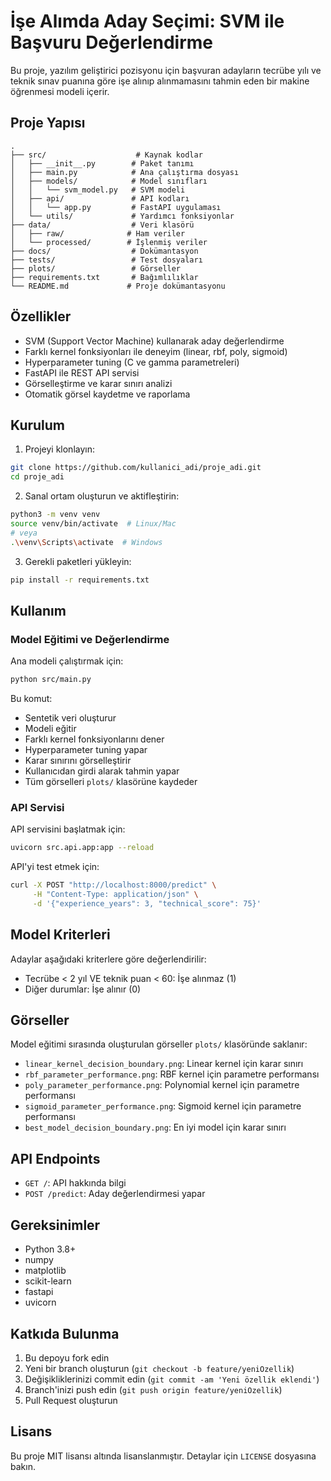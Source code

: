 # İşe Alımda Aday Seçimi: SVM ile Başvuru Değerlendirme

Bu proje, yazılım geliştirici pozisyonu için başvuran adayların tecrübe yılı ve teknik sınav puanına göre işe alınıp alınmamasını tahmin eden bir makine öğrenmesi modeli içerir.

## Proje Yapısı

```
.
├── src/                    # Kaynak kodlar
│   ├── __init__.py        # Paket tanımı
│   ├── main.py            # Ana çalıştırma dosyası
│   ├── models/            # Model sınıfları
│   │   └── svm_model.py   # SVM modeli
│   ├── api/               # API kodları
│   │   └── app.py         # FastAPI uygulaması
│   └── utils/             # Yardımcı fonksiyonlar
├── data/                  # Veri klasörü
│   ├── raw/              # Ham veriler
│   └── processed/        # İşlenmiş veriler
├── docs/                  # Dokümantasyon
├── tests/                 # Test dosyaları
├── plots/                 # Görseller
├── requirements.txt       # Bağımlılıklar
└── README.md             # Proje dokümantasyonu
```

## Özellikler

- SVM (Support Vector Machine) kullanarak aday değerlendirme
- Farklı kernel fonksiyonları ile deneyim (linear, rbf, poly, sigmoid)
- Hyperparameter tuning (C ve gamma parametreleri)
- FastAPI ile REST API servisi
- Görselleştirme ve karar sınırı analizi
- Otomatik görsel kaydetme ve raporlama

## Kurulum

1. Projeyi klonlayın:
```bash
git clone https://github.com/kullanici_adi/proje_adi.git
cd proje_adi
```

2. Sanal ortam oluşturun ve aktifleştirin:
```bash
python3 -m venv venv
source venv/bin/activate  # Linux/Mac
# veya
.\venv\Scripts\activate  # Windows
```

3. Gerekli paketleri yükleyin:
```bash
pip install -r requirements.txt
```

## Kullanım

### Model Eğitimi ve Değerlendirme

Ana modeli çalıştırmak için:
```bash
python src/main.py
```

Bu komut:
- Sentetik veri oluşturur
- Modeli eğitir
- Farklı kernel fonksiyonlarını dener
- Hyperparameter tuning yapar
- Karar sınırını görselleştirir
- Kullanıcıdan girdi alarak tahmin yapar
- Tüm görselleri `plots/` klasörüne kaydeder

### API Servisi

API servisini başlatmak için:
```bash
uvicorn src.api.app:app --reload
```

API'yi test etmek için:
```bash
curl -X POST "http://localhost:8000/predict" \
     -H "Content-Type: application/json" \
     -d '{"experience_years": 3, "technical_score": 75}'
```

## Model Kriterleri

Adaylar aşağıdaki kriterlere göre değerlendirilir:
- Tecrübe < 2 yıl VE teknik puan < 60: İşe alınmaz (1)
- Diğer durumlar: İşe alınır (0)

## Görseller

Model eğitimi sırasında oluşturulan görseller `plots/` klasöründe saklanır:
- `linear_kernel_decision_boundary.png`: Linear kernel için karar sınırı
- `rbf_parameter_performance.png`: RBF kernel için parametre performansı
- `poly_parameter_performance.png`: Polynomial kernel için parametre performansı
- `sigmoid_parameter_performance.png`: Sigmoid kernel için parametre performansı
- `best_model_decision_boundary.png`: En iyi model için karar sınırı

## API Endpoints

- `GET /`: API hakkında bilgi
- `POST /predict`: Aday değerlendirmesi yapar

## Gereksinimler

- Python 3.8+
- numpy
- matplotlib
- scikit-learn
- fastapi
- uvicorn

## Katkıda Bulunma

1. Bu depoyu fork edin
2. Yeni bir branch oluşturun (`git checkout -b feature/yeniOzellik`)
3. Değişikliklerinizi commit edin (`git commit -am 'Yeni özellik eklendi'`)
4. Branch'inizi push edin (`git push origin feature/yeniOzellik`)
5. Pull Request oluşturun

## Lisans

Bu proje MIT lisansı altında lisanslanmıştır. Detaylar için `LICENSE` dosyasına bakın. 